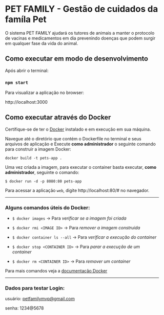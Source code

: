# PET FAMILY - Gestão de cuidados da famíla Pet
O sistema PET FAMILY ajudará os tutores de animais a manter o protocolo de vacinas e medicamentos em dia prevenindo doenças que podem surgir em qualquer fase da vida do animal.


## Como executar em modo de desenvolvimento

Após abrir o terminal:  
### `npm start`

Para visualizar a aplicação no browser:

http://localhost:3000


## Como executar através do Docker

Certifique-se de ter o [Docker](https://docs.docker.com/engine/install/) instalado e em execução em sua máquina.

Navegue até o diretório que contém o Dockerfile no terminal e seus arquivos de aplicação e
Execute **como administrador** o seguinte comando para construir a imagem Docker:

```
docker build -t pets-app .
```

Uma vez criada a imagem, para executar o container basta executar, **como administrador**, seguinte o comando:

```
$ docker run -d -p 8080:80 pets-app
```

Para acessar a aplicação `web`, digite http://localhost:80/# no navegador.


---
### Alguns comandos úteis do Docker:

- `$ docker images`  -> Para *verificar se a imagem foi criada* 

- `$ docker rmi <IMAGE ID>`  -> Para *remover a imagem construida*  

- `$ docker container ls --all`  -> Para *verificar a execução do container*

- `$ docker stop <CONTAINER ID>`  -> Para *parar a execução de um container*  

- `$ docker rm <CONTAINER ID>`  -> Para *remover um container*  

Para mais comandos veja a [documentação Docker](https://docs.docker.com/reference/)

---

### Dados para testar Login:
usuário: petfamilymvp@gmail.com

senha: 1234@5678